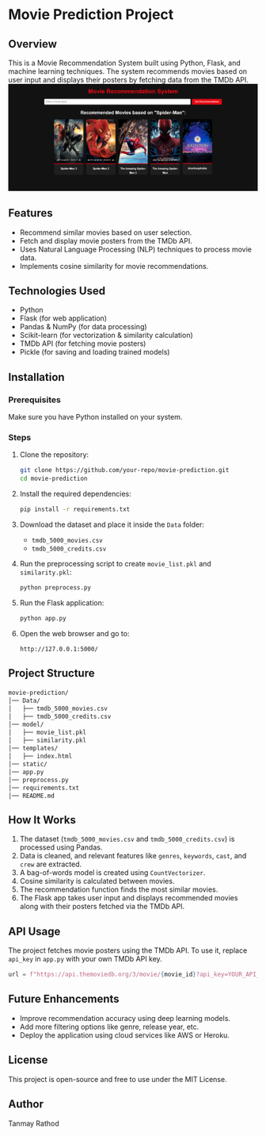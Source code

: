 # Movie Prediction Project

## Overview
This is a Movie Recommendation System built using Python, Flask, and machine learning techniques. The system recommends movies based on user input and displays their posters by fetching data from the TMDb API.
![alt text](image.png)
## Features
- Recommend similar movies based on user selection.
- Fetch and display movie posters from the TMDb API.
- Uses Natural Language Processing (NLP) techniques to process movie data.
- Implements cosine similarity for movie recommendations.

## Technologies Used
- Python
- Flask (for web application)
- Pandas & NumPy (for data processing)
- Scikit-learn (for vectorization & similarity calculation)
- TMDb API (for fetching movie posters)
- Pickle (for saving and loading trained models)

## Installation
### Prerequisites
Make sure you have Python installed on your system.

### Steps
1. Clone the repository:
   ```sh
   git clone https://github.com/your-repo/movie-prediction.git
   cd movie-prediction
   ```

2. Install the required dependencies:
   ```sh
   pip install -r requirements.txt
   ```

3. Download the dataset and place it inside the `Data` folder:
   - `tmdb_5000_movies.csv`
   - `tmdb_5000_credits.csv`

4. Run the preprocessing script to create `movie_list.pkl` and `similarity.pkl`:
   ```sh
   python preprocess.py
   ```

5. Run the Flask application:
   ```sh
   python app.py
   ```

6. Open the web browser and go to:
   ```
   http://127.0.0.1:5000/
   ```

## Project Structure
```
movie-prediction/
│── Data/
│   ├── tmdb_5000_movies.csv
│   ├── tmdb_5000_credits.csv
│── model/
│   ├── movie_list.pkl
│   ├── similarity.pkl
│── templates/
│   ├── index.html
│── static/
│── app.py
│── preprocess.py
│── requirements.txt
│── README.md
```

## How It Works
1. The dataset (`tmdb_5000_movies.csv` and `tmdb_5000_credits.csv`) is processed using Pandas.
2. Data is cleaned, and relevant features like `genres`, `keywords`, `cast`, and `crew` are extracted.
3. A bag-of-words model is created using `CountVectorizer`.
4. Cosine similarity is calculated between movies.
5. The recommendation function finds the most similar movies.
6. The Flask app takes user input and displays recommended movies along with their posters fetched via the TMDb API.

## API Usage
The project fetches movie posters using the TMDb API. To use it, replace `api_key` in `app.py` with your own TMDb API key.

```python
url = f"https://api.themoviedb.org/3/movie/{movie_id}?api_key=YOUR_API_KEY&language=en-US"
```

## Future Enhancements
- Improve recommendation accuracy using deep learning models.
- Add more filtering options like genre, release year, etc.
- Deploy the application using cloud services like AWS or Heroku.

## License
This project is open-source and free to use under the MIT License.

## Author 
Tanmay Rathod